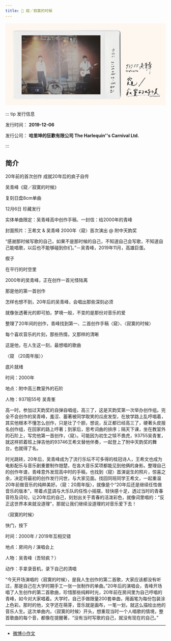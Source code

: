 ```yaml
---
title: 👀 窥／寂寞的时候
---
```


![](../../.vuepress/images/wqf-s02-kuijimodeshihou.jpg)

::: tip 发行信息

发行时间： **2019-12-06**

发行公司： **哈里坤的狂歡有限公司 The Harlequin''s Carnival Ltd.**

:::

## 简介

20年前的首次创作 成就20年后的疯子自传

吴青峰《窥／寂寞的时候》

复刻日盘8cm单曲

12月6日 珍藏发行

实体单曲限定：吴青峰高中创作手稿、一封信：给2000年的青峰

封面照片：王希文 & 吴青峰 2000年〈窥〉首次演出 @ 附中天韵奖

“感谢那时候写歌的自己，如果不是那时候的自己，不知道自己会写歌，不知道自己能唱歌，以后也不能够碰到你们。”－吴青峰，2019年11月，高雄巨蛋。

楔子

在平行的时空里

2000年的吴青峰，正在创作一首光怪陆离

那是他的第一首创作

怎样也想不到，20年后的吴青峰，会唱出那些深刻必须

就像张透著光的即可拍，梦境一般，不变的是那份对音乐的爱

整理了20年间的创作，青峰找到第一、二首创作手稿〈窥〉、〈寂寞的时候〉

每个喜欢音乐的片刻，那些热情，又那样的清晰

这是他，在人生这一刻，最想唱的歌曲

〈窥 （20周年版）〉

底片就绪

时间：2000年

地点：附中高三教室外的石阶

人物：937班55号 吴青峯

高一时，参加过天韵奖的自弹自唱组，高三了，这是天韵奖第一次举办创作组。完全不会创作的吴青峰，羞涩、蓄著被同学取笑的瓜皮发型，在放学路上乱哼唱着，其实他根本不懂怎么创作，只是壮了个胆，想说，反正都已经高三了，硬著头皮报名创作组，在回家的路上哼著；到家后，思考词曲的排序；隔天下课，坐在教室外的石阶上，写完他第一首创作，〈窥〉。可能因为初生之犊不畏虎，93755吴青峯，就这样抓着班上弹吉他的93746王希文替他伴奏，一起登上了附中天韵奖的舞台，也就得了名。

时光跳转，20年后，吴青峰成为了流行乐坛不可多得的桂冠诗人，王希文也成为电影配乐与音乐剧重要制作翘楚，在各大音乐奖项都能见到他俩的身影。整理自己的创作年谱，青峰意外发现高中时的手稿，也找到〈窥〉首演诞生的照片，惊喜之余，决定将最初的创作发行问世，与大家见面。找回同班同学王希文，一起重温20年前做音乐的纯粹美好。〈窥：20周年版〉，就像是个“20年后还是继续任性做音乐的版本”，带着点蓝调与大乐队的任性小摇摆，轻快感十足，透过当时的青春音符及词句，让20年后的自己，刻划出关于青春的活泼彩色，就像词里唱的：“反正这世界本来就没道理”，那就让我们继续没道理的对音乐爱下去！

〈寂寞的时候〉

快门，按下

时间：2000年 / 2019年互相交错

地点：房间内 / 演唱会上

人物：吴青峰（吾轻疯？）

动作：手拿录音机，录下自己的清唱

“今天开场演唱的〈寂寞的时候〉，是我人生创作的第二首歌，大家应该都没有听过，那是自己在大学时期手工一张一张制作的单曲。”20年后的演唱会，青峰开场唱了人生创作的第二首歌曲，珍惜那些纯粹时光，20年前在房间里为自己哼唱的青峰，如今对大家唱着。大学时，自己手做限量200套单曲，用画笔为每份包装涂上色彩。那时的他，文字还在萌芽，音乐就是画布，一笔一划，就这么描绘出他的音乐人生。这次单曲内，〈寂寞的时候〉开头，想重现当时一个人唱歌的情境，整首歌曲的每个音，都像在提醒著，“没有当时写歌的自己，就没有现在的自己。”

---

- [微博小作文](https://weibo.com/1822796164/IiTBT54M1)


